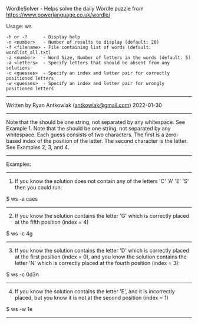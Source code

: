 WordleSolver - Helps solve the daily Wordle puzzle from https://www.powerlanguage.co.uk/wordle/

Usage: ws <options>

    -h or -?      - Display help
    -n <number>   - Number of results to display (default: 20)
    -f <filename> - File containing list of words (default: wordlist_all.txt)
    -z <number>   - Word Size, Number of letters in the words (default: 5)
    -a <letters>  - Specify letters that should be absent from any solutions
    -c <guesses>  - Specify an index and letter pair for correctly positioned letters
    -w <guesses>  - Specify an index and letter pair for wrongly positioned letters

---

Written by Ryan Antkowiak (antkowiak@gmail.com)
2022-01-30

---

Note that the <letters> should be one string, not separated by any whitespace. See Example 1.
Note that the <guesses> should be one string, not separated by any whitespace.  Each guess consists of two characters. The first is a zero-based index of the position of the letter.  The second character is the letter.  See Examples 2, 3, and 4.

---

Examples:

---

1) If you know the solution does not contain any of the letters 'C' 'A' 'E' 'S' then you could run:

$ ws -a caes

---

2) If you know the solution contains the letter 'G' which is correctly placed at the fifth position (index = 4)

$ ws -c 4g

---

3) If you know the solution contains the letter 'D' which is correctly placed at the first position (index = 0),
and you know the solution contains the letter 'N' which is correctly placed at the fourth position (index = 3):

$ ws -c 0d3n

---

4) If you know the solution contains the letter 'E', and it is incorrectly placed, but you know it is not at the second position (index = 1)

$ ws -w 1e

---

